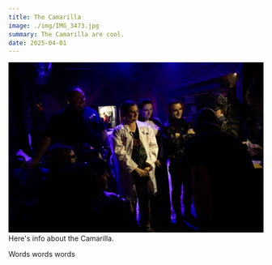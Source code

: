 ```yaml
---
title: The Camarilla
image: ./img/IMG_3473.jpg
summary: The Camarilla are cool.
date: 2025-04-01
---
```

![alt text](img/IMG_3473.jpg)
Here's info about the Camarilla.

Words words words

